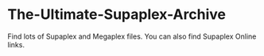 # The-Ultimate-Supaplex-Archive
Find lots of Supaplex and Megaplex files. You can also find Supaplex Online links. 
